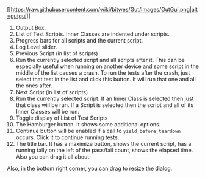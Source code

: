 

[[https://raw.githubusercontent.com/wiki/bitwes/Gut/images/GutGui.png|alt=gutgui]]

1.  Output Box.
1.  List of Test Scripts.  Inner Classes are indented under scripts.
1.  Progress bars for all scripts and the current script.
1.  Log Level slider.  
1.  Previous Script (in list of scripts)
1.  Run the currently selected script and all scripts after it.  This can be especially useful when running on another device and some script in the middle of the list causes a crash.  To run the tests after the crash, just select that test in the list and click this button.  It will run that one and all the ones after.
1.  Next Script (in list of scripts)
1.  Run the currently selected script.  If an Inner Class is selected then just that class will be run.  If a Script is selected then the script and all of its Inner Classes will be run.
1.  Toggle display of List of Test Scripts
1.  The Hamburger button.  It shows some additional options.
1.  Continue button will be enabled if a call to `yield_before_teardown` occurs.  Click it to continue running tests.
1.  The title bar.  It has a maximize button, shows the current script, has a running tally on the left of the pass/fail count, shows the elapsed time.  Also you can drag it all about.

Also, in the bottom right corner, you can drag to resize the dialog.
